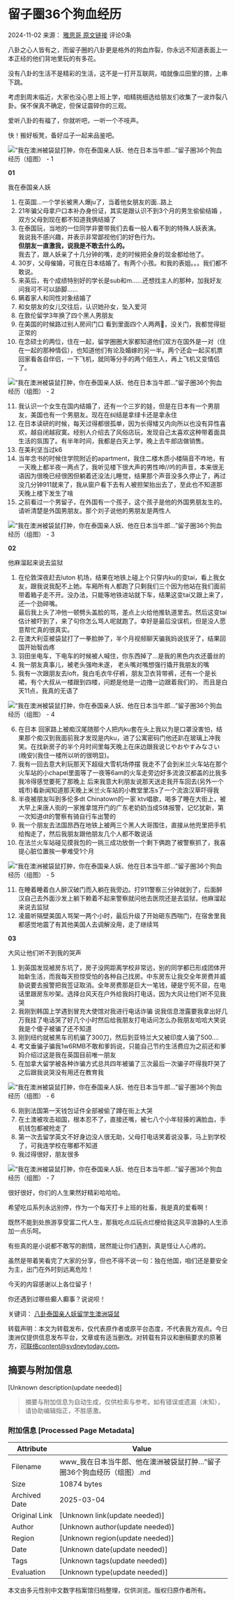 # 留子圈36个狗血经历

2024-11-02 来源： [雅思哥 原文链接](https://mp.weixin.qq.com/s/KT6yZ2Y3F_lX1qK9LN3i3Q) 评论0条

八卦之心人皆有之，而留子圈的八卦更是格外的狗血炸裂，你永远不知道表面上一本正经的他们背地里玩的有多花。

没有八卦的生活不是精彩的生活，这不是一打开互联网，咱就像瓜田里的猹，上串下跳。

考虑到周末临近，大家也没心思上班上学，咱精挑细选给朋友们收集了一波炸裂八卦。保不保真不确定，但保证震碎你的三观。

爱听八卦的有福了，你就听吧，一听一个不吱声。

快！搬好板凳，备好瓜子一起来品鉴吧。

![“我在澳洲被袋鼠打肿，你在泰国亲人妖、他在日本当牛郎…”留子圈36个狗血经历（组图） - 1](https://cdn36.hipicbeta.com/news/reproduce/2024/1102/a342e113e9c264dfa703686da591f562.jpg?x-oss-process=image/resize,w_1440/sharpen,100/quality,Q_90)

**01**

我在泰国亲人妖

1. 在英国…一个学长被黑人爆ju了，当着他女朋友的面..路上
2. 21年骗父母拿户口本补办身份证，其实是跟认识不到3个月的男生偷偷结婚 ，双方父母到现在都不知道我俩结婚了
3. 在泰国玩，当地的一位同学非要带我们去看一般人看不到的特殊人妖表演。  
   我说我不感兴趣，并表示非常鄙视他们的好色行为。  
   **但朋友一直激我，说我是不敢去什么的。**  
   我去了，跟人妖亲了十几分钟的嘴，走的时候把全身的现金都给他了。
4. 30岁，父母催婚，可我在日本结婚了。有两个小孩。和我的表姐。。。我们都不敢说。
5. 来英后，有个成绩特别好的学长是sub和m……还想找主人的那种，加我好友问我可不可以舔脚……
6. 瞒着家人和同性对象结婚了
7. 和女朋友的女儿交往后，认识她孙女，坠入爱河
8. 在敦伦留学3年换了四个黑人男朋友
9. 在美国的时候路过别人房间门口 看到里面四个人两两👏，没关门，我都觉得挺正常的
10. 在念硕士的两位，住在一起，留学圈圈大家都知道他们双方在国外是一对（住在一起的那种情侣），也知道他们有论及婚嫁的另一半。两个还会一起买机票回家看各自伴侣，一下飞机，就同等分手的两个陌生人，再上飞机又变情侣了。

![“我在澳洲被袋鼠打肿，你在泰国亲人妖、他在日本当牛郎…”留子圈36个狗血经历（组图） - 2](https://cdn36.hipicbeta.com/news/reproduce/2024/1102/6835893d28b98a4b49b694e01a78ba7a.jpg?x-oss-process=image/resize,w_1440/sharpen,100/quality,Q_90)

11. 我认识一个女生在国内结婚了，还有一个三岁的娃，但是在日本有一个男朋友，美国也有一个男朋友。现在在纠结是拿绿卡还是拿永住
12. 在日本读研的时候，每天过得都很孤单，因为长得矮又内向所以也没有异性喜欢，越自闭越寂寞。经别人介绍去了风俗店玩，发现自己太喜欢这种带着面具生活的氛围了。有半年时间，我都是白天上学，晚上去牛郎店做销售。
13. 在美利坚当过k6
14. 当年念书的时候住学院附近的apartment，我住二楼木质小楼隔音不咋地，有一天晚上都半夜一两点了，我听见楼下很大声的男性呻//吟的声音，本来很无语因为很晚已经很困但躺着还没法儿睡觉，结果那个声音没多久停止了，再过没几分钟911就来了，我从窗户看下去有人被担架抬出去了，至此也不知道那天晚上楼下发生了啥
15. 之前看过一个男留子，在外国有一个孩子，这个孩子是他的外国男朋友生的。请听清楚是外国男朋友。那个刘子说他的男朋友是两性人

![“我在澳洲被袋鼠打肿，你在泰国亲人妖、他在日本当牛郎…”留子圈36个狗血经历（组图） - 3](https://cdn36.hipicbeta.com/news/reproduce/2024/1102/44e1635f290e7f9c7a43a34790a1fc7f.jpg?x-oss-process=image/resize,w_1440/sharpen,100/quality,Q_90)

**02**

他麻溜起来说去监狱

1. 在伦敦深夜赶去luton 机场，结果在地铁上碰上个只穿内ku的变tai，看上我女友，跟我说我配不上她。车厢所有人都跑了只剩我们三个因为他站在我们面前带着箱子走不开。没办法，只能等地铁进站就下车，结果这变tai又跟上来了，还一个劲碎嘴。  
   最后我上头了冲他一顿劈头盖脸的骂，差点上火给他推轨道里去。然后这变tai估计被吓到了，来了句你怎么骂人呢就跑了。幸好是最后没误机，但是没人愿意帮忙真的很真实。
2. 在澳大利亚被袋鼠打了一拳脸肿了，半个月视频聊天骗我妈说拔牙了，结果回国开始智齿疼
3. 羽田坐电车，下电车的时候被人喊住，你东西掉了…是我的黑色内衣还蕾丝的
4. 我一朋友真事儿，被老头强吻未遂， 老头嘴对嘴想强行撬开我朋友的嘴
5. 我有一次跟朋友去loft，我白毛衣牛仔裤，朋友卫衣背带裤，还有一个是长裙，有个大叔从一楼跟到四楼，问题是他是一边撸一边跟着我们的， 而且是白天11点，我真的无语了

![“我在澳洲被袋鼠打肿，你在泰国亲人妖、他在日本当牛郎…”留子圈36个狗血经历（组图） - 4](https://cdn36.hipicbeta.com/news/reproduce/2024/1102/a335339c9d7f6ba73590a1cae9c97a3a.jpg?x-oss-process=image/resize,w_1440/sharpen,100/quality,Q_90)

6. 在日本 回家路上被痴汉尾随那个人把内ku套在头上我以为是口罩没害怕，结果那个痴汉到我面前我才发现是内ku，进了公寓密码门他还趴在玻璃上冲我笑。在找新房子的半个月时间里每天晚上在床边跟我说じやおやすみなさい(晚安)(我住一楼所以听的很明显)。
7. 我有一回去意大利玩那天下超级大雪机场停摆 我走不了会到米兰火车站在那个火车站的小chapel里面等了一夜等6am的火车走旁边好多流浪汉都盖的比我多我冷得感觉要死了那晚上 后来我意大利朋友说那天送走我开车回去(另外一个城市)看新闻知道那天晚上米兰火车站的小教堂里冻s了一个流浪汉草吓得我
8. 半夜被朋友叫到多伦多dt Chinatown的一家 ktv唱歌，喝多了睡在大街上，被大早上来唐人街的一家推拿馆开门的广东老奶奶当成S体报警，记忆犹新，第一次知道dt的警察有骑自行车出警的
9. 我一个朋友去法国昂西在地铁上被两三个黑人大哥围住，直接从他兜里把手机给掏走了，然后我朋友跟他朋友几个人都不敢说话
10. 在法兰火车站碰见摸我包的一挑三成功放倒一个剩下俩跑了被警察抓了，我喜提心脏位置挨一拳难受1个月

![“我在澳洲被袋鼠打肿，你在泰国亲人妖、他在日本当牛郎…”留子圈36个狗血经历（组图） - 5](https://cdn36.hipicbeta.com/news/reproduce/2024/1102/ca7673fbb990f5395d4e0806ef4a60ec.jpg?x-oss-process=image/resize,w_1440/sharpen,100/quality,Q_90)

11. 在睡着睡着白人醉汉破门而入躺在我旁边。打911警察三分钟就到了，后面醉汉自己去外面沙发上躺下赖着不起来警察就问他去医院还是去监狱，他麻溜起来说去监狱
12. 凌晨听隔壁美国人骂架一两个小时，最后升级了开始砸东西喘门，在宿舍里我都感觉地震了有其他美国人去调解没用，走了继续骂

**03**

大风让他们听不到我的哭声

1. 到英国发现被房东坑了，房子没网距离学校非常远，别的同学都已形成团体开始新生活，而我每天担惊受怕的各种自己找房。中东房东让我交全年房费并威胁说要去报警把我签证取消。全年房费那是巨大一笔钱，硬是宁死不屈，在电话里跟房东吵架。选择台风天在户外给我妈打电话，因为大风让他们听不见我哭
2. 我刚到韩国上学遇到冒充大使馆对我进行电话诈骗 说我信息泄露要我拿出好几万我挂了电话哭了好几个小时然后给我朋友打电话问怎么办我朋友哈哈大笑说我是个傻子被骗了还不知道
3. 刚到纽约就被黑车司机骗了300刀，然后到亚特兰大又被印度人骗了500....
4. 考文垂骗子骗我1w6RMB不敢和爹妈说，只能自己节约生活费应为之前还和爹妈介绍过这是我在英国目前唯一朋友
5. 在加拿大留学被各种诈骗方式总共四年被骗了三次最后一次骗子吓得我吓哭了之后跟我说哭没有用还在教育我

![“我在澳洲被袋鼠打肿，你在泰国亲人妖、他在日本当牛郎…”留子圈36个狗血经历（组图） - 6](https://cdn36.hipicbeta.com/news/reproduce/2024/1102/ab7b9d94fd7be69bd22cd9a27e7e8f5f.jpg?x-oss-process=image/resize,w_1440/sharpen,100/quality,Q_90)

6. 刚到法国第一天钱包证件全部被偷了蹲在街上大哭
7. 在土澳被攻击祖国，根本忍不了，直接还嘴，被七八个小年轻揍的满脸血，手机钱包都被抢走了
8. 第一次去留学英文不好身边没人很无助，父母打电话笑着说没事，马上到学校了，可我连学校在哪都不知道
9. 我过得很好，朋友很多

![“我在澳洲被袋鼠打肿，你在泰国亲人妖、他在日本当牛郎…”留子圈36个狗血经历（组图） - 7](https://cdn36.hipicbeta.com/news/reproduce/2024/1102/f1f5ff93c593d1df40e7d65b3ea6ac8f.jpg?x-oss-process=image/resize,w_1440/sharpen,100/quality,Q_90)

很好很好，你们的人生果然好精彩哈哈哈。

希望吃瓜系列永远别停，作为一个每天打卡上班的社畜，我是真的爱看啊！

既然不能到处旅游享受富二代人生，那我吃点瓜玩点烂梗给我这风平浪静的人生添加一点乐呵。

有些真的是小说都不敢写的剧情，居然能让你们遇到，真是怪让人心疼的。

虽然是带着笑看完了大家的分享，但也不得不说一句：独在他国，咱们还是要安全为主，出门在外时刻远离危险！

今天的内容感谢以上各位留子！

你还遇到过哪些癫人癫事？说说呗！

关键词： [八卦](//www.sydneytoday.com/search?kw=八卦)[泰国](//www.sydneytoday.com/search?kw=泰国)[亲人妖](//www.sydneytoday.com/search?kw=亲人妖)[留学生](//www.sydneytoday.com/search?kw=留学生)[澳洲](//www.sydneytoday.com/search?kw=澳洲)[袋鼠](//www.sydneytoday.com/search?kw=袋鼠)

转载声明：本文为转载发布，仅代表原作者或原平台态度，不代表我方观点。今日澳洲仅提供信息发布平台，文章或有适当删改。对转载有异议和删稿要求的原著方，可联络content@sydneytoday.com。
<!-- tcd_original_link https://www.sydneytoday.com/content-1024535541440004 -->


## 摘要与附加信息

<!-- tcd_abstract -->
[Unknown description(update needed)]
<!-- tcd_abstract_end -->

> 摘要与附加信息为自动生成，仅供检索与参考。如有错误或遗漏（未知），请协助编辑指正，不胜感激。

### 附加信息 [Processed Page Metadata]

| Attribute       | Value                                  |
|-----------------|----------------------------------------|
| Filename        | www_我在日本当牛郎、他在澳洲被袋鼠打肿…”留子圈36个狗血经历（组图）.md                             |
| Size            | 10874 bytes                           |
| Archived Date   | 2025-03-04                             |
| Original Link   | [Unknown link(update needed)]                       |
| Author          | [Unknown author(update needed)]                               |
| Region          | [Unknown region(update needed)]                               |
| Date            | [Unknown date(update needed)]                                 |
| Tags            | [Unknown tags(update needed)]                                 |
| Evaluation            | [Unknown type(update needed)]                                 |
<!-- tcd_table_end -->

本文由多元性别中文数字档案馆归档整理，仅供浏览。版权归原作者所有。
